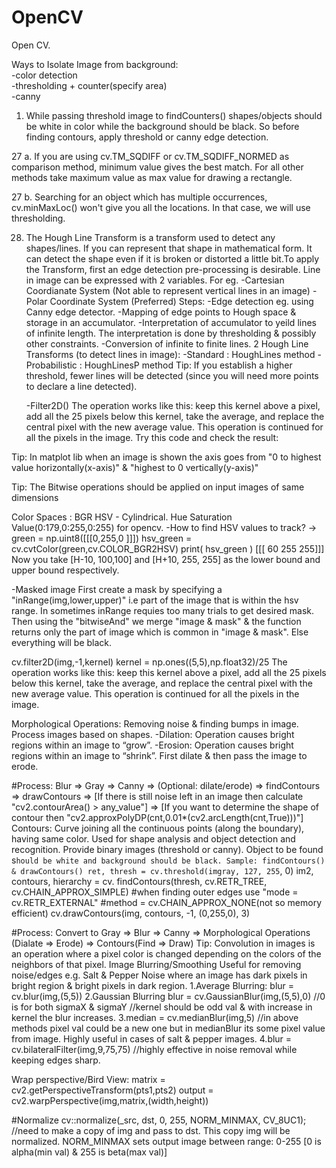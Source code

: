 # OpenCV
Open CV.

Ways to Isolate Image from background:  
-color detection  
-thresholding + counter(specify area)  
-canny  


1. While passing threshold image to findCounters() shapes/objects should be white in color while the background should be black. So before    finding contours, apply threshold or canny edge detection.

27 a. If you are using cv.TM_SQDIFF or cv.TM_SQDIFF_NORMED as comparison method, minimum value gives the best match. For all other methods       take maximum value as max value for drawing a rectangle.

27 b. Searching for an object which has multiple occurrences, cv.minMaxLoc() won't give you all the locations. In that case, we       will       use thresholding.

28. The Hough Line Transform is a transform used to detect any shapes/lines. If you can represent that shape in mathematical form. It can     detect the shape even if it is broken or distorted a little bit.To apply the Transform, first an edge detection pre-processing             is desirable.
    Line in image can be expressed with 2 variables. For eg.
    -Cartesian Coordianate System (Not able to represent vertical lines in an image) 
    -Polar Coordinate System (Preferred)
    Steps:
    -Edge detection eg. using Canny edge detector.
    -Mapping of edge points to Hough space & storage in an accumulator.
    -Interpretation of accumulator to yeild lines of infinite length. The interpretation is done by thresholding & possibly other              constraints.
    -Conversion of infinite to finite lines.
    2 Hough Line Transforms (to detect lines in image):
    -Standard : HoughLines method
    -Probabilistic : HoughLinesP method
    Tip: If you establish a higher threshold, fewer lines will be detected (since you will need more points to declare a line detected).
    
    -Filter2D()
        The operation works like this: keep this kernel above a pixel, add all the 25 pixels below this kernel, take the average, and           replace the central pixel with the new average value. This operation is continued for all the pixels in the image. Try this code         and check the result:

Tip: In matplot lib when an image is shown the axis goes from "0 to highest value horizontally(x-axis)" & "highest to 0 vertically(y-axis)"

Tip: The Bitwise operations should be applied on input images of same dimensions

Color Spaces : 
BGR
HSV - Cylindrical. Hue Saturation Value(0:179,0:255,0:255) for opencv.
-How to find HSV values to track?
->  green = np.uint8([[[0,255,0 ]]])
    hsv_green = cv.cvtColor(green,cv.COLOR_BGR2HSV)
    print( hsv_green )
    [[[ 60 255 255]]]
    Now you take [H-10, 100,100] and [H+10, 255, 255] as the lower bound and upper bound respectively.
   
-Masked image
First create a mask by specifying a "inRange(img,lower,upper)" i.e part of the image that is within the hsv range.
In sometimes inRange requies too many trials to get desired mask.
Then using the "bitwiseAnd" we merge "image & mask" & the function returns only the part of image which is common in "image & mask". Else everything will be black.


cv.filter2D(img,-1,kernel)
kernel = np.ones((5,5),np.float32)/25
The operation works like this: keep this kernel above a pixel, add all the 25 pixels below this kernel, take the average, and replace the central pixel with the new average value. This operation is continued for all the pixels in the image.

Morphological Operations: Removing noise & finding bumps in image. Process images based on shapes.
-Dilation: Operation causes bright regions within an image to “grow”.
-Erosion: Operation causes bright regions within an image to “shrink”.
First dilate & then pass the image to erode.

#Process: Blur => Gray => Canny => (Optional: dilate/erode) => findContours => drawContours
=> [If there is still noise left in an image then calculate "cv2.contourArea() > any_value"]
=> [If you want to determine the shape of contour then "cv2.approxPolyDP(cnt,0.01*(cv2.arcLength(cnt,True)))"]
Contours: Curve joining all the continuous points (along the boundary), having same color.
Used for shape analysis and object detection and recognition.
Provide binary images (threshold or canny).
Object to be found s`hould be white and background should be black.
Sample: findContours() & drawContours()
ret, thresh = cv.threshold(imgray, 127, 255`, 0)
im2, contours, hierarchy = cv. findContours(thresh, cv.RETR_TREE, cv.CHAIN_APPROX_SIMPLE) 
#when finding outer edges use "mode = cv.RETR_EXTERNAL"
#method = cv.CHAIN_APPROX_NONE(not so memory efficient)
cv.drawContours(img, contours, -1, (0,255,0), 3)


#Process: Convert to Gray => Blur => Canny => Morphological Operations (Dialate => Erode) => Contours(Find => Draw)
Tip: Convolution in images is an operation where a pixel color is changed depending on the colors of the neighbors of that pixel. 
Image Blurring/Smoothing
Useful for removing noise/edges e.g. Salt & Pepper Noise where an image has dark pixels in bright region & bright pixels in dark region.
1.Average Blurring: blur = cv.blur(img,(5,5))
2.Gaussian Blurring blur = cv.GaussianBlur(img,(5,5),0) //0 is for both sigmaX & sigmaY //kernel should be odd val & with increase in kernel the blur increases.
3.median = cv.medianBlur(img,5) //in above methods pixel val could be a new one but in medianBlur its some pixel value from image. Highly useful in cases of salt & pepper images.
4.blur = cv.bilateralFilter(img,9,75,75) //highly effective in noise removal while keeping edges sharp.




Wrap perspective/Bird View:
matrix = cv2.getPerspectiveTransform(pts1,pts2)
output = cv2.warpPerspective(img,matrix,(width,height))

#Normalize
cv::normalize(_src, dst, 0, 255, NORM_MINMAX, CV_8UC1); //need to make a copy of img and pass to dst. This copy img will be normalized.
NORM_MINMAX sets output image between range: 0-255 [0 is alpha(min val) & 255 is beta(max val)]
